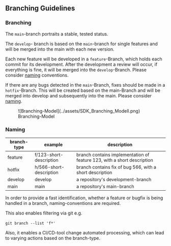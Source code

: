 ## Branching Guidelines

### Branching

The ```main```-branch portraits a stable, tested status. 

The ```develop```- branch is based on the ```main```-branch for single features and will be merged into the main with each new version. 

Each new feature will be developed in a ```feature```-Branch, which holds each commit for its development. After the development a review will occur, if everything is fine, it will be merged into the ```develop```-Branch. Please consider [naming](#naming) conventions.

If there are any bugs detected in the ```main```-Branch, fixes should be made in a ```hotfix```-Branch. This will be created based on the main-Branch and will be merged into develop and subsequently into the main. Please consider [naming](#naming).

<figure markdown>
  ![Branching-Model](../assets/SDK_Branching_Modell.png)
  <figcaption>Branching-Model</figcaption>
</figure>

### Naming

| branch-type | example                 | description                                                             |
|-------------|-------------------------|-------------------------------------------------------------------------|
| feature     | f/123-short-description | branch contains implementation of feature 123, with a short description |
| hotfix      | h/566-short-description | branch contains fix of bug 566, with a short description                |
| develop     | develop                 | a repository's development-branch                                       |
| main        | main                    | a repository's main-branch                                              |

In order to provide a fast identification, whether a feature or bugfix is being handled in a branch, naming-conventions are required.

This also enables filtering via git e.g.

```git branch --list 'f*'```

Also, it enables a CI/CD-tool change automated processing, which can lead to varying actions based on the branch-type.
